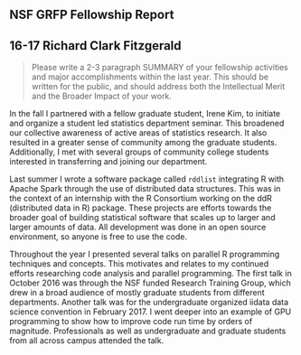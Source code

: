 ## NSF GRFP Fellowship Report

## 16-17 Richard Clark Fitzgerald

> Please write a 2-3 paragraph SUMMARY of your fellowship activities and
> major accomplishments within the last year.
> This should be written for the public, and should address both the
> Intellectual Merit and the Broader Impact of your work.

In the fall I partnered with a fellow graduate student, Irene Kim, to
initiate and organize a student led statistics department seminar. This
broadened our collective awareness of active areas of statistics research.
It also resulted in a greater sense of community among the graduate
students. Additionally, I met with several groups of community college
students interested in transferring and joining our department.

Last summer I wrote a software package called `rddlist`
integrating R with Apache Spark through the use of distributed data
structures. This was in the context of an internship with the R Consortium
working on the ddR (distributed data in R) package. These projects are
efforts towards the broader goal of building statistical software that
scales up to larger and larger amounts of data. All development was done in
an open source environment, so anyone is free to use the code.

Throughout the year I presented several talks on parallel R programming techniques and
concepts.  This motivates and relates to my continued efforts researching
code analysis and parallel programming.  The first talk in October 2016 was
through the NSF funded Research Training Group, which drew in a broad
audience of mostly graduate students from different departments. Another
talk was for the undergraduate organized iidata data science convention in
February 2017. I went deeper into an example of GPU programming to show how
to improve code run time by orders of magnitude. Professionals as well as
undergraduate and graduate students from all across campus attended the
talk.
